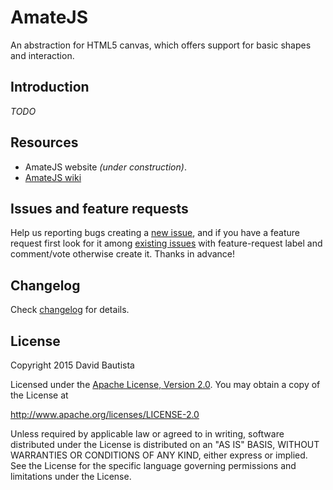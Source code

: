 # AmateJS
An abstraction for HTML5 canvas, which offers support for basic shapes and interaction.

## Introduction
_TODO_

## Resources
- AmateJS website _(under construction)_.
- [AmateJS wiki](https://github.com/Technochtitlan/AmateJS/wiki)

## Issues and feature requests
Help us reporting bugs creating a [new issue](https://github.com/Technochtitlan/AmateJS/issues/new), and if you have a feature request first look for it among [existing issues](https://github.com/Technochtitlan/AmateJS/issues) with feature-request label and comment/vote otherwise create it. Thanks in advance!

## Changelog
Check [changelog](https://github.com/Technochtitlan/AmateJS/blob/master/CHANGELOG.md) for details.

## License
Copyright 2015 David Bautista

Licensed under the [Apache License, Version 2.0](https://github.com/Technochtitlan/AmateJS/blob/master/LICENSE).
You may obtain a copy of the License at

   http://www.apache.org/licenses/LICENSE-2.0

Unless required by applicable law or agreed to in writing, software
distributed under the License is distributed on an "AS IS" BASIS,
WITHOUT WARRANTIES OR CONDITIONS OF ANY KIND, either express or implied.
See the License for the specific language governing permissions and
limitations under the License.
